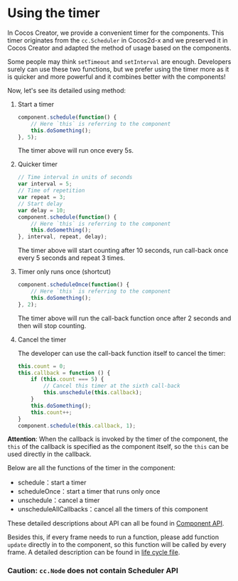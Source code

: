 # Using the timer

In Cocos Creator, we provide a convenient timer for the components. This timer originates from the `cc.Scheduler` in Cocos2d-x and we preserved it in Cocos Creator and adapted the method of usage based on the components.

Some people may think `setTimeout` and `setInterval` are enough. Developers surely can use these two functions, but we prefer using the timer more as it is quicker and more powerful and it combines better with the components!

Now, let's see its detailed using method:

1. Start a timer

    ```js
    component.schedule(function() {
        // Here `this` is referring to the component
        this.doSomething();
    }, 5);
    ```

    The timer above will run once every 5s.

2. Quicker timer

    ```js
    // Time interval in units of seconds
    var interval = 5;
    // Time of repetition
    var repeat = 3;
    // Start delay
    var delay = 10;
    component.schedule(function() {
        // Here `this` is referring to the component
        this.doSomething();
    }, interval, repeat, delay);
    ```

    The timer above will start counting after 10 seconds, run call-back once every 5 seconds and repeat 3 times.

3. Timer only runs once (shortcut)

    ```js
    component.scheduleOnce(function() {
        // Here `this` is referring to the component
        this.doSomething();
    }, 2);
    ```

    The timer above will run the call-back function once after 2 seconds and then will stop counting.

4. Cancel the timer

    The developer can use the call-back function itself to cancel the timer:

    ```js
    this.count = 0;
    this.callback = function () {
        if (this.count === 5) {
            // Cancel this timer at the sixth call-back
            this.unschedule(this.callback);
        }
        this.doSomething();
        this.count++;
    }
    component.schedule(this.callback, 1);
    ```

**Attention**: When the callback is invoked by the timer of the component, the `this` of the callback is specified as the component itself, so the `this` can be used directly in the callback.

Below are all the functions of the timer in the component:

- schedule：start a timer
- scheduleOnce：start a timer that runs only once
- unschedule：cancel a timer
- unscheduleAllCallbacks：cancel all the timers of this component

These detailed descriptions about API can all be found in [Component API](http://docs.cocos.com/creator/api/en/classes/Component.html).

Besides this, if every frame needs to run a function, please add function `update` directly in to the component, so this function will be called by every frame. A detailed description can be found in [life cycle file](life-cycle-callbacks.md#update).

### Caution: `cc.Node` does not contain Scheduler API